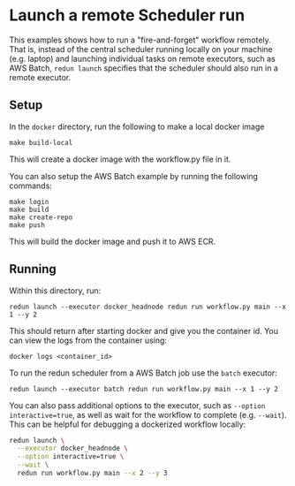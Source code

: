 Launch a remote Scheduler run
=====

This examples shows how to run a "fire-and-forget" workflow remotely. That is, instead of the central scheduler running locally on your machine (e.g. laptop) and launching individual tasks on remote executors, such as AWS Batch, `redun launch` specifies that the scheduler should also run in a remote executor.

## Setup

In the `docker` directory, run the following to make a local docker image

```shell
make build-local
```

This will create a docker image with the workflow.py file in it.

You can also setup the AWS Batch example by running the following commands:

```shell
make login
make build
make create-repo
make push
```

This will build the docker image and push it to AWS ECR.

## Running

Within this directory, run:

```shell
redun launch --executor docker_headnode redun run workflow.py main --x 1 --y 2
```

This should return after starting docker and give you the container id.  You can view the logs from the container using:
```shell
docker logs <container_id>
```

To run the redun scheduler from a AWS Batch job use the `batch` executor:

```shell
redun launch --executor batch redun run workflow.py main --x 1 --y 2
```

You can also pass additional options to the executor, such as `--option interactive=true`, as well as wait for the workflow to complete (e.g. `--wait`).
This can be helpful for debugging a dockerized workflow locally:

```sh
redun launch \
  --executor docker_headnode \
  --option interactive=true \
  --wait \
  redun run workflow.py main --x 2 --y 3
```
